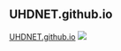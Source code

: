 ## UHDNET.github.io
<a href="https://uhdnet.github.io">UHDNET.github.io</a>
<img src="https://raw.githubusercontent.com/UHDNET/UHDNET.github.io/master/logo.png">
